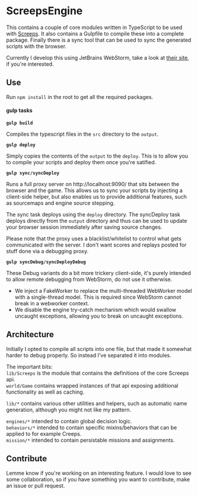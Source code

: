 ScreepsEngine
=============

This contains a couple of core modules written in TypeScript to be used with [Screeps](http://screeps.com).
It also contains a Gulpfile to compile these into a complete package.
Finally there is a sync tool that can be used to sync the generated scripts with the browser.

Currently I develop this using JetBrains WebStorm, take a look at [their site](https://www.jetbrains.com/webstorm/), if you're interested.

Use
---

Run ```npm install``` in the root to get all the required packages.

#### gulp tasks

__```gulp build```__

Compiles the typescript files in the ```src``` directory to the ```output```.

__```gulp deploy```__

Simply copies the contents of the ```output``` to the ```deploy```.
This is to allow you to compile your scripts and deploy them once you're satified.

__```gulp sync/syncDeploy```__

Runs a full proxy server on http://localhost:9090/ that sits between the browser and the game.
This allows us to sync your scripts by injecting a client-side helper, but also enables us to provide additional features, such as sourcemaps and engine source stepping.

The sync task deploys using the ```deploy``` directory.
The syncDeploy task deploys directly from the ```output``` directory and thus can be used to update your browser session immediately after saving source changes.

Please note that the proxy uses a blacklist/whitelist to control what gets communicated with the server.
I don't want scores and replays posted for stuff done via a debugging proxy.

__```gulp syncDebug/syncDeployDebug```__

These Debug variants do a bit more trickery client-side, it's purely intended to allow remote debugging from WebStorm, do not use it otherwise.
- We inject a FakeWorker to replace the multi-threaded WebWorker model with a single-thread model. This is required since WebStorm cannot break in a webworker context.
- We disable the engine try-catch mechanism which would swallow uncaught exceptions, allowing you to break on uncaught exceptions.

Architecture
------------

Initially I opted to compile all scripts into one file, but that made it somewhat harder to debug properly.
So instead I've separated it into modules.

The important bits:  
```lib/Screeps``` is the module that contains the definitions of the core Screeps api.  
```world/Game``` contains wrapped instances of that api exposing additional functionality as well as caching.  

```lib/*``` contains various other utilities and helpers, such as automatic name generation, although you might not like my pattern.  

```engines/*``` intended to contain global decision logic.  
```behaviors/*``` intended to contain specific mixins/behaviors that can be applied to for example Creeps.  
```mission/*``` intended to contain persistable missions and assignments.  

Contribute
----------

Lemme know if you're working on an interesting feature.
I would love to see some collaboration, so if you have something you want to contribute, make an issue or pull request.
